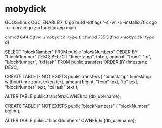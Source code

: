 # mobydick

GOOS=linux CGO_ENABLED=0 go build -ldflags '-s -w' -a -installsuffix cgo -o -o main.go 
zip function.zip main  

chmod 644 $(find ./mobydick -type f)
chmod 755 $(find ./mobydick -type d)

SELECT "blockNumber" FROM public."blockNumbers" ORDER BY "blockNumber" DESC;
SELECT "timestamp", token, amount, "from", "to", "blockNumber", "txHash"
	FROM public.transfers ORDER BY timestamp DESC;


CREATE TABLE IF NOT EXISTS public.transfers
(
    "timestamp" timestamp without time zone,
    token text,
    amount bigint,
    "from" text,
    "to" text,
    "blockNumber" text,
    "txHash" text
);

ALTER TABLE public.transfers
    OWNER to {db_username};

CREATE TABLE IF NOT EXISTS public."blockNumbers"
(
   "blockNumber" bigint
);

ALTER TABLE public."blockNumbers"
   OWNER to {db_username};